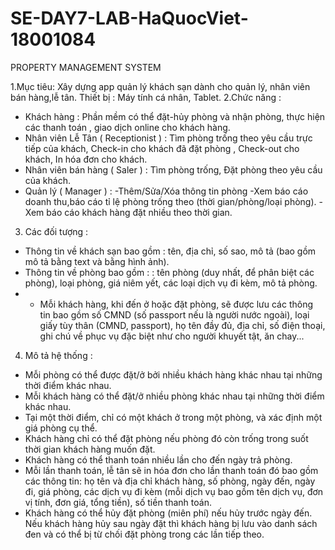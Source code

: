 # SE-DAY7-LAB-HaQuocViet-18001084
PROPERTY MANAGEMENT SYSTEM

1.Mục tiêu: Xây dựng app quản lý khách sạn dành cho quản lý, nhân viên bán hàng,lễ tân. 
  Thiết bị : Máy tính cá nhân, Tablet.
2.Chức năng :
  + Khách hàng : Phần mềm có thể đặt-hủy phòng và nhận phòng, thực hiện các thanh toán , giao dịch online cho khách hàng.
  + Nhân viên Lễ Tân ( Receptionist ) : Tìm phòng trống theo yêu cầu trực tiếp của khách, Check-in cho khách đã đặt phòng , Check-out cho khách, In hóa đơn cho khách.
  + Nhân viên bán hàng ( Saler ) : Tìm phòng trống, Đặt phòng theo yêu cầu của khách.
  + Quản lý ( Manager ) : 
  -Thêm/Sửa/Xóa thông tin phòng 
  -Xem báo cáo doanh thu,báo cáo tỉ lệ phòng trống theo (thời gian/phòng/loại phòng).
  -Xem báo cáo khách hàng đặt nhiều theo thời gian.
  
  3. Các đối tượng :
  -	Thông tin về khách sạn bao gồm : tên, địa chỉ, số sao, mô tả (bao gồm mô tả bằng text và bằng hình ảnh).
  - Thông tin về phòng bao gồm : : tên phòng (duy nhất, để phân biệt các phòng), loại phòng, giá niêm yết, các loại dịch vụ đi kèm, mô tả phòng.
  - -	Mỗi khách hàng, khi đến ở hoặc đặt phòng, sẽ được lưu các thông tin bao gồm số CMND (số passport nếu là người nước ngoài), loại giấy tùy thân (CMND, passport), họ tên đầy đủ, địa chỉ, số điện thoại, ghi chú về phục vụ đặc biệt như cho người khuyết tật, ăn chay...
  
  
  4. Mô tả hệ thống : 
-	Mỗi phòng có thể được đặt/ở bởi nhiều khách hàng khác nhau tại những thời điểm khác nhau.
-	Mỗi khách hàng có thể đặt/ở nhiều phòng khác nhau tại những thời điểm khác nhau.
-	Tại một thời điểm, chỉ có một khách ở trong một phòng, và xác định một giá phòng cụ thể.
-	Khách hàng chỉ có thể đặt phòng nếu phòng đó còn trống trong suốt thời gian khách hàng muốn đặt.
-	Khách hàng có thể thanh toán nhiều lần cho đến ngày trả phòng.
-	Mỗi lần thanh toán, lễ tân sẽ in hóa đơn cho lần thanh toán đó bao gồm các thông tin: họ tên và địa chỉ khách hàng, số phòng, ngày đến, ngày đi, giá phòng, các dịch vụ đi kèm (mỗi dịch vụ bao gồm tên dịch vụ, đơn vị tính, đơn giá, tổng tiền), số tiền thanh toán.
-	Khách hàng có thể hủy đặt phòng (miên phí) nếu hủy trước ngày đến. Nếu khách hàng hủy sau ngày đặt thì khách hàng bị lưu vào danh sách đen và có thể bị từ chối đặt phòng trong các lần tiếp theo.

  
  






